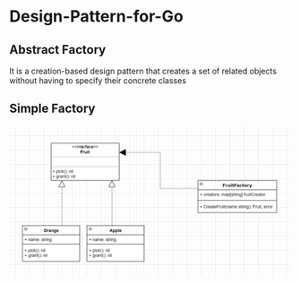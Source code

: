 # Design-Pattern-for-Go

## Abstract Factory

It is a creation-based design pattern that creates a set of related objects without having to specify their concrete classes


## Simple Factory
![image](https://github.com/kris2049/Design-Pattern-for-Go/blob/main/Images/Simple-Factory.png)

